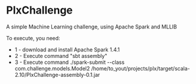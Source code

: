 # PlxChallenge
A simple Machine Learning challenge, using Apache Spark and MLLIB

To execute, you need:
* 1 - download and install Apache Spark 1.4.1 
* 2 - Execute command "sbt assembly"
* 3 - Execute command ./spark-submit --class com.challenge.models.Model2 /home/to_yout/projects/plx/target/scala-2.10/PlxChallenge-assembly-0.1.jar